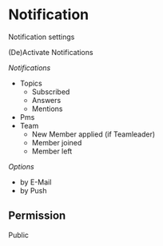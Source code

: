 # Notification
Notification settings

(De)Activate Notifications

*Notifications*
- Topics
  - Subscribed
  - Answers
  - Mentions
- Pms
- Team
  - New Member applied (if Teamleader)
  - Member joined
  - Member left

*Options*
- by E-Mail
- by Push

## Permission
Public
